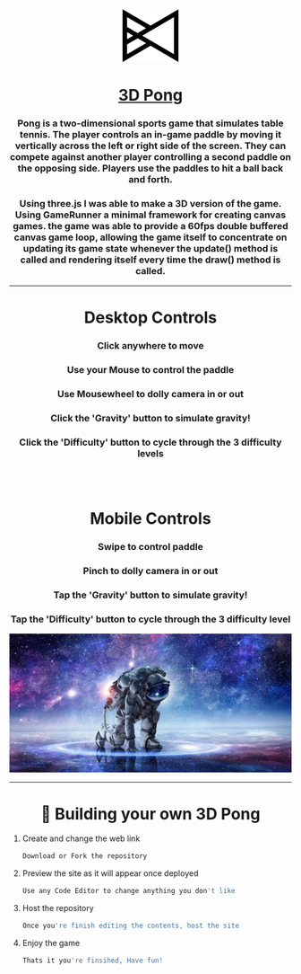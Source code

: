 <div align="center">
  <img alt="Logo" src="https://raw.githubusercontent.com/TheCodingRocket/Starfield/main/images/zid.png" width="100" />
</div>


<h1 align="center">
   <a href="https://3dpong.netlify.app" target="_blank">3D Pong</a>
</h1>

<h3 align="center">
  Pong is a two-dimensional sports game that simulates table tennis. The player controls an in-game paddle by moving it vertically across the left or right side of the screen. They can compete against another player controlling a second paddle on the opposing side. Players use the paddles to hit a ball back and forth.
  </h3>
  
  <h3 align="center">
  Using three.js I was able to make a 3D version of the game. Using GameRunner a minimal framework for creating canvas games. the game was able to  provide a 60fps double buffered canvas game loop, allowing the game itself to concentrate on updating its game state whenever the update() method is called and rendering itself every time the draw() method is called.

---

 
 <h1 align="center">Desktop Controls</h1>

<h3 align="center"> Click anywhere to move</h3>
<h3 align="center"> Use your Mouse to control the paddle</h3>
<h3 align="center"> Use Mousewheel to dolly camera in or out</h3>
<h3 align ="center"> Click the 'Gravity' button to simulate gravity!</h3>
<h3 align="center"> Click the 'Difficulty' button to cycle through the 3 difficulty levels</h3>
<br><br>

<h1 align="center">Mobile Controls</h1>

<h3 align="center"> Swipe to control paddle</h3>
<h3 align="center"> Pinch to dolly camera in or out</h3>
<h3 align="center"> Tap the 'Gravity' button to simulate gravity!</h3>
<h3 align="center"> Tap the 'Difficulty' button to cycle through the 3 difficulty level</h3>

 <img alt="Logo" src="https://raw.githubusercontent.com/TheCodingRocket/Starfield/main/images/space.webp"/>





---
<h1 align="center">
🚀 Building your own 3D Pong
</h1>

1. Create and change the web link

   ```sh
   Download or Fork the repository
   ```

2. Preview the site as it will appear once deployed

   ```sh
   Use any Code Editor to change anything you don't like
   ```
3. Host the repository

   ```sh
   Once you're finish editing the contents, host the site
   ```
4. Enjoy the game

   ```sh
   Thats it you're finsihed, Have fun!
   ```



